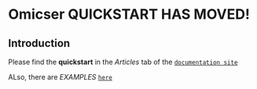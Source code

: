 # Omicser QUICKSTART HAS MOVED!

## Introduction

Please find the **quickstart** in the _Articles_ tab of the [`documentation site`](https://ndcn.github.io/omicser/#installation-and-usage-for-curators)

ALso, there are _EXAMPLES_ [`here`](https://github.com/ndcn/omicser/tree/main/vignettes/examples)

